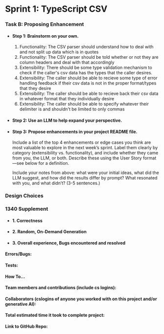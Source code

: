 # Sprint 1: TypeScript CSV

### Task B: Proposing Enhancement

- #### Step 1: Brainstorm on your own.
    1. Functionality: The CSV parser should understand how to deal with and not split up data which is in quotes
    2. Functionality: The CSV parser should be told whether or not they are column headers and deal with that accordingly
    3. Extensibility: There should be some type validation mechanism to check if the caller's csv data has the types that the caller desires. 
    4. Extensibility: The caller should be able to recieve some type of error handling feedback if their csv data is not in the proper format/types that they desire
    5. Extensibility: The caller should be able to recieve back their csv data in whatever format that they individually desire
    6. Extensibility: The caller should be able to specify whatever their delimiter is and shouldn't be limited to only commas

- #### Step 2: Use an LLM to help expand your perspective.

- #### Step 3: Propose enhancements in your project README file.

    Include a list of the top 4 enhancements or edge cases you think are most valuable to explore in the next week’s sprint. Label them clearly by category (extensibility vs. functionality), and include whether they came from you, the LLM, or both. Describe these using the User Story format—see below for a definition. 

    Include your notes from above: what were your initial ideas, what did the LLM suggest, and how did the results differ by prompt? What resonated with you, and what didn’t? (3-5 sentences.) 

### Design Choices

### 1340 Supplement

- #### 1. Correctness

- #### 2. Random, On-Demand Generation

- #### 3. Overall experience, Bugs encountered and resolved
#### Errors/Bugs:
#### Tests:
#### How To…

#### Team members and contributions (include cs logins):

#### Collaborators (cslogins of anyone you worked with on this project and/or generative AI):
#### Total estimated time it took to complete project:
#### Link to GitHub Repo:  
